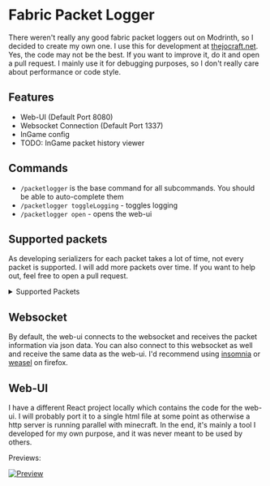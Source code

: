 # Fabric Packet Logger

There weren't really any good fabric packet loggers out on Modrinth, so I decided to create my own one. I use this for development at [thejocraft.net](thejocraft.net). Yes, the code may not be the best. If you want to improve it, do it and open a pull request. I mainly use it for debugging purposes, so I don't really care about performance or code style.

## Features

- Web-UI (Default Port 8080)
- Websocket Connection (Default Port 1337)
- InGame config
- TODO: InGame packet history viewer

## Commands

- ``/packetlogger`` is the base command for all subcommands. You should be able to auto-complete them
- ``/packetlogger toggleLogging`` - toggles logging
- ``/packetlogger open`` - opens the web-ui

## Supported packets

As developing serializers for each packet takes a lot of time, not every packet is supported. I will add more packets over time. If you want to help out, feel free to open a pull request.

<!-- console.log(a.map((data) => `<li><code>${data.value} (${data.label})</code></li>`).sort().join("\n")) -->

<details>
    <summary>Supported Packets</summary>
    <ul>
        <li><code>AdvancementUpdateS2CPacket (UpdateAdvancements)</code></li>
        <li><code>BlockUpdateS2CPacket (BlockUpdate)</code></li>
        <li><code>ChunkDataS2CPacket (ChunkDataAndLightUpdate)</code></li>
        <li><code>ChunkDeltaUpdateS2CPacket (UpdateSectionBlocks)</code></li>
        <li><code>ChunkLoadDistanceS2CPacket (SetRenderDistance)</code></li>
        <li><code>ChunkRenderDistanceCenterS2CPacket (SetCenterChunk)</code></li>
        <li><code>CustomPayloadS2CPacket (PluginMessage)</code></li>
        <li><code>DifficultyS2CPacket (ChangeDifficulty)</code></li>
        <li><code>EntitiesDestroyS2CPacket (RemoveEntities)</code></li>
        <li><code>EntityAttributesS2CPacket (UpdateAttributes)</code></li>
        <li><code>EntityDamageS2CPacket (DamageEvent)</code></li>
        <li><code>EntityEquipmentUpdateS2CPacket (SetEquipment)</code></li>
        <li><code>EntityPositionS2CPacket (TeleportEntity)</code></li>
        <li><code>EntitySetHeadYawS2CPacket (SetHeadRotation)</code></li>
        <li><code>EntitySpawnS2CPacket (SpawnEntity)</code></li>
        <li><code>EntityStatusS2CPacket (SetEntityMetadata)</code></li>
        <li><code>EntityTrackerUpdateS2CPacket (UpdateAttributes?)</code></li>
        <li><code>EntityVelocityUpdateS2CPacket (SetEntityVelocity)</code></li>
        <li><code>ExperienceBarUpdateS2CPacket (SetExperience)</code></li>
        <li><code>ExperienceOrbSpawnS2CPacket (SpawnExperienceOrb)</code></li>
        <li><code>FeaturesS2CPacket (FeatureFlags)</code></li>
        <li><code>GameJoinS2CPacket (LoginPlay)</code></li>
        <li><code>GameMessageS2CPacket (SystemChatMessage)</code></li>
        <li><code>HealthUpdateS2CPacket (SetHealth)</code></li>
        <li><code>InventoryS2CPacket (SetContainerContent)</code></li>
        <li><code>ItemPickupAnimationS2CPacket (PickupItem)</code></li>
        <li><code>KeepAliveS2CPacket (KeepAlive)</code></li>
        <li><code>LightUpdateS2CPacket (LightUpdate)</code></li>
        <li><code>LoginCompressionS2CPacket (SetCompression)</code></li>
        <li><code>LoginSuccessS2CPacket (LoginSuccess)</code></li>
        <li><code>MoveRelativeS2CPacket (UpdateEntityPosition)</code></li>
        <li><code>OpenScreenS2CPacket (OpenScreen)</code></li>
        <li><code>ParticleS2CPacket (Particle)</code></li>
        <li><code>PlaySoundS2CPacket (SoundEffect)</code></li>
        <li><code>PlayerAbilitiesS2CPacket (PlayerAbilities)</code></li>
        <li><code>PlayerActionResponseS2CPacket (PlayerActionResponse?)</code></li>
        <li><code>PlayerListS2CPacket (PlayerInfoUpdate)</code></li>
        <li><code>PlayerPositionLookS2CPacket (SynchronizePlayerPosition)</code></li>
        <li><code>PlayerSpawnPositionS2CPacket (SetDefaultSpawnPosition)</code></li>
        <li><code>QueryPongS2CPacket (PongPlay)</code></li>
        <li><code>QueryResponseS2CPacket (StatusResponse)</code></li>
        <li><code>RotateAndMoveRelativeS2CPacket (UpdateEntityPositionAndRotation)</code></li>
        <li><code>RotateS2CPacket (UpdateEntityRotation)</code></li>
        <li><code>ScreenSlotUpdateS2CPacket (SetContainerSlot)</code></li>
        <li><code>ServerMetadataS2CPacket (ServerData)</code></li>
        <li><code>SimulationDistanceS2CPacket (SetSimulationDistance)</code></li>
        <li><code>SynchronizeRecipesS2CPacket (UpdateRecipes)</code></li>
        <li><code>SynchronizeTagsS2CPacket (UpdateTags)</code></li>
        <li><code>UnloadChunkS2CPacket (UnloadChunk)</code></li>
        <li><code>UnlockRecipesS2CPacket (UpdateRecipeBook)</code></li>
        <li><code>UpdateSelectedSlotS2CPacket (SetHeldItem)</code></li>
        <li><code>WorldBorderInitializeS2CPacket (InitializeWorldBorder)</code></li>
        <li><code>WorldEventS2CPacket (WorldEvent)</code></li>
        <li><code>WorldTimeUpdateS2CPacket (UpdateTime)</code></li>
    </ul>
</details>

## Websocket

By default, the web-ui connects to the websocket and receives the packet information via json data. You can also connect to this websocket as well and receive the same data as the web-ui. I'd recommend using [insomnia](https://insomnia.rest/) or [weasel](https://addons.mozilla.org/de/firefox/addon/websocket-weasel/) on firefox.

## Web-UI

I have a different React project locally which contains the code for the web-ui. I will probably port it to a single html file at some point as otherwise a http server is running parallel with minecraft. In the end, it's mainly a tool I developed for my own purpose, and it was never meant to be used by others.

Previews:

[![Preview](https://cdn.discordapp.com/attachments/598256161212596235/1092402886710927370/image.png)](https://google.com/)